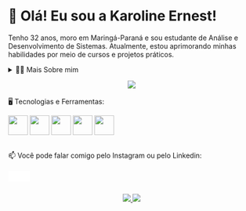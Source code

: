 # 👋 Olá! Eu sou a Karoline Ernest!

Tenho 32 anos, moro em Maringá-Paraná e sou estudante  de Análise e Desenvolvimento de Sistemas. Atualmente, estou aprimorando minhas habilidades por meio de cursos e projetos práticos.

<details>
  <summary> 👩‍💻 Mais Sobre mim</summary>
  
-  🚀 Ao longo do meu percurso acadêmico, tenho me dedicado a aprender e aplicar conhecimentos em diversas áreas, com foco tanto em Front-End quanto em Back-End. Meus interesses abrangem desde a construção de interfaces amigáveis até o desenvolvimento robusto de APIs.

- 🌱 O Aprendizado é Contínuo. Estou sempre em busca de novos desafios e oportunidades de aprendizado. Meu objetivo é contribuir para a comunidade de desenvolvedores e continuar crescendo profissionalmente. Se você tiver alguma sugestão, conselho ou projeto interessante, ficarei feliz em conectar e colaborar!
</details>

<p align="center">
  <img src="https://super.abril.com.br/wp-content/uploads/2016/09/super_imggato_digitando_0.gif" width="350">
</p>


🖥️ Tecnologias e Ferramentas:

<img src="https://cdn.jsdelivr.net/gh/devicons/devicon@latest/icons/html5/html5-original.svg" width="40" height="40" /> <img src="https://cdn.jsdelivr.net/gh/devicons/devicon@latest/icons/css3/css3-original.svg" width="40" height="40"/> <img src="https://cdn.jsdelivr.net/gh/devicons/devicon@latest/icons/git/git-original.svg" width="40" height="40" /> 
<img src="https://cdn.jsdelivr.net/gh/devicons/devicon@latest/icons/github/github-original.svg" width="40" height="40" />
<img src="https://cdn.jsdelivr.net/gh/devicons/devicon@latest/icons/javascript/javascript-original.svg" width="40" height="40" />

##

📫 Você pode falar comigo pelo Instagram ou pelo Linkedin: <br><br>
<a href="https://www.instagram.com/karolitah" target="_blank"><img align="left" alt="Instagram" width="22px" src="https://github.com/Aakarsh-B/trying-repos/blob/master/insta.svg" />
<a href="https://www.linkedin.com/in/karoline-ernest" target="_blank"><img align="left" alt="LinkedIn" width="22px" src="https://github.com/Aakarsh-B/trying-repos/blob/master/linkedin.svg" />
<br>

##
<p align="center">
<a href="https://github.com/kaernest">
  <img height="180em" src="https://github-readme-stats-eight-theta.vercel.app/api?username=kaernest&show_icons=true&theme=radical&include_all_commits=true&count_private=true"/>
  <img height="180em" src="https://github-readme-stats-eight-theta.vercel.app/api/top-langs/?username=kaernest&layout=compact&langs_count=8&theme=radical"/>
</a>
</p>
